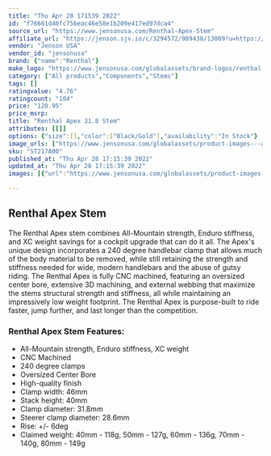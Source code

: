 ```yaml
---
title: "Thu Apr 28 171539 2022"
id: "f76661d40fc756eac46e58e1b209e417ed97dca4"
source_url: "https://www.jensonusa.com/Renthal-Apex-Stem"
affiliate_url: "https://jenson.sjv.io/c/3294572/989438/13009?u=https://www.jensonusa.com/Renthal-Apex-Stem"
vendor: "Jenson USA"
vendor_id: "jensonusa"
brand: {"name":"Renthal"}
make_logo: "https://www.jensonusa.com/globalassets/brand-logos/renthal.jpg"
category: ["All products","Components","Stems"]
tags: []
ratingvalue: "4.76"
ratingcount: "104"
price: "120.95"
price_msrp: 
title: "Renthal Apex 31.8 Stem"
attributes: [[]]
options: {"size":[],"color":["Black/Gold"],"availability":"In Stock"}
image_urls: ["https://www.jensonusa.com/globalassets/product-images---all-assets/renthal/st217a00-black~gold.jpg","https://www.jensonusa.com/globalassets/product-images---all-assets/renthal/st217a00_1-black~gold.jpg","https://www.jensonusa.com/globalassets/product-images---all-assets/renthal/st217a00_2-black~gold.jpg","https://www.jensonusa.com/globalassets/product-images---all-assets/renthal/st217a00_3-black~gold.jpg"]
sku: "ST217A00"
published_at: "Thu Apr 28 17:15:39 2022"
updated_at: "Thu Apr 28 17:15:39 2022"
images: [{"url":"https://www.jensonusa.com/globalassets/product-images---all-assets/renthal/st217a00-black~gold.jpg","path":"full/1e8cb773e28e35acd4908e3fac5a084b52f0ee6b.jpg","checksum":"ad18915fefc0e13b8843d5ed06e309cb","status":"downloaded"},{"url":"https://www.jensonusa.com/globalassets/product-images---all-assets/renthal/st217a00_1-black~gold.jpg","path":"full/f7c9b14a5e1e44e951895c2ecbda2411795a562f.jpg","checksum":"7a3d14c03e592c510e137d04a44cd3c1","status":"downloaded"},{"url":"https://www.jensonusa.com/globalassets/product-images---all-assets/renthal/st217a00_2-black~gold.jpg","path":"full/457b6b6b20c05e4cd910bcac826d66ab07e84439.jpg","checksum":"d25ac79c1bd131844d4efb1849e709d8","status":"downloaded"},{"url":"https://www.jensonusa.com/globalassets/product-images---all-assets/renthal/st217a00_3-black~gold.jpg","path":"full/c7ab674329c1c1d75d4981749143b62450979753.jpg","checksum":"a157b277ba52cfdca1c2b9abe991c46d","status":"downloaded"}]

---
```

## Renthal Apex Stem

The Renthal Apex stem combines All-Mountain strength, Enduro stiffness, and XC
weight savings for a cockpit upgrade that can do it all. The Apex's unique
design incorporates a 240 degree handlebar clamp that allows much of the body
material to be removed, while still retaining the strength and stiffness
needed for wide, modern handlebars and the abuse of gutsy riding. The Renthal
Apex is fully CNC machined, featuring an oversized center bore, extensive 3D
machining, and external webbing that maximize the stems structural strength
and stiffness, all while maintaining an impressively low weight footprint. The
Renthal Apex is purpose-built to ride faster, jump further, and last longer
than the competition.

### Renthal Apex Stem Features:

  * All-Mountain strength, Enduro stiffness, XC weight
  * CNC Machined
  * 240 degree clamps
  * Oversized Center Bore
  * High-quality finish
  * Clamp width: 46mm
  * Stack height: 40mm
  * Clamp diameter: 31.8mm
  * Steerer clamp diameter: 28.6mm
  * Rise: +/- 6deg
  * Claimed weight: 40mm - 118g, 50mm - 127g, 60mm - 136g, 70mm - 140g, 80mm - 149g


